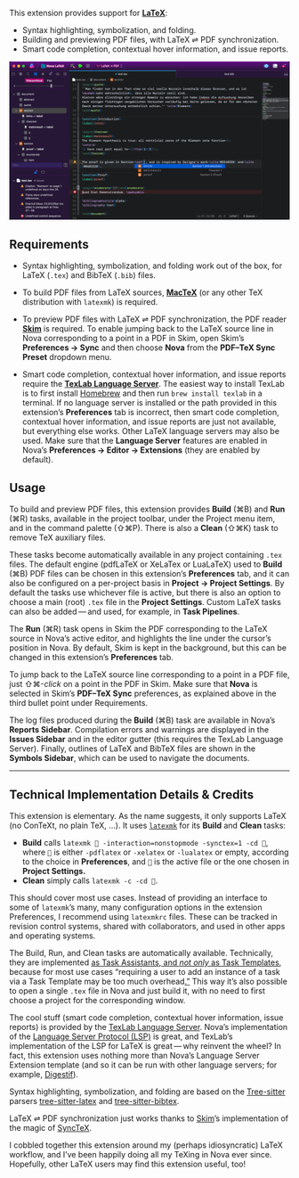 This extension provides support for [**LaTeX**](https://en.wikipedia.org/wiki/LaTeX):

- Syntax highlighting, symbolization, and folding.
- Building and previewing PDF files, with LaTeX ⇌ PDF synchronization.
- Smart code completion, contextual hover information, and issue reports.

![](https://github.com/mava/nova-latex/raw/main/test@2x.gif)


## Requirements

- Syntax highlighting, symbolization, and folding work out of the box, for LaTeX (`.tex`) and BibTeX (`.bib`) files.

- To build PDF files from LaTeX sources, [**MacTeX**](https://www.tug.org/mactex/) (or any other TeX distribution with `latexmk`) is required.

- To preview PDF files with LaTeX ⇌ PDF synchronization, the PDF reader [**Skim**](https://skim-app.sourceforge.io) is required.
To enable jumping back to the LaTeX source line in Nova corresponding to a point in a PDF in Skim, open Skim’s **Preferences → Sync** and then choose **Nova** from the **PDF–TeX Sync Preset** dropdown menu.

- Smart code completion, contextual hover information, and issue reports require the [**TexLab Language Server**](https://github.com/latex-lsp/texlab). The easiest way to install TexLab is to first install [Homebrew](https://brew.sh) and then run `brew install texlab` in a terminal.
If no language server is installed or the path provided in this extension’s **Preferences** tab is incorrect, then smart code completion, contextual hover information, and issue reports are just not available, but everything else works.
Other LaTeX language servers may also be used.
Make sure that the **Language Server** features are enabled in Nova’s **Preferences → Editor → Extensions** (they are enabled by default).


## Usage

To build and preview PDF files, this extension provides **Build** (⌘B) and **Run** (⌘R) tasks, available in the project toolbar, under the Project menu item, and in the command palette (⇧⌘P).
There is also a **Clean** (⇧⌘K) task to remove TeX auxiliary files.

These tasks become automatically available in any project containing `.tex` files.
The default engine (pdfLaTeX or XeLaTex or LuaLaTeX) used to **Build** (⌘B) PDF files can be chosen in this extension’s **Preferences** tab, and it can also be configured on a per-project basis in **Project → Project Settings**.
By default the tasks use whichever file is active, but there is also an option to choose a main (root) `.tex` file in the **Project Settings**.
Custom LaTeX tasks can also be added&#8239;—&#8239;and used, for example, in **Task Pipelines**.

The **Run** (⌘R) task opens in Skim the PDF corresponding to the LaTeX source in Nova’s active editor, and highlights the line under the cursor’s position in Nova.
By default, Skim is kept in the background, but this can be changed in this extension’s **Preferences** tab.

To jump back to the LaTeX source line corresponding to a point in a PDF file, just ⇧⌘-*click* on a point in the PDF in Skim.
Make sure that **Nova** is selected in Skim’s **PDF–TeX Sync** preferences, as explained above in the third bullet point under Requirements.

The log files produced during the **Build** (⌘B) task are available in Nova’s **Reports Sidebar**.
Compilation errors and warnings are displayed in the **Issues Sidebar** and in the editor gutter (this requires the TexLab Language Server).
Finally, outlines of LaTeX and BibTeX files are shown in the **Symbols Sidebar**, which can be used to navigate the documents.

***

## Technical Implementation Details & Credits

This extension is elementary.
As the name suggests, it only supports LaTeX (no ConTeXt, no plain TeX, …).
It uses [`latexmk`](https://www.cantab.net/users/johncollins/latexmk/) for its **Build** and **Clean** tasks:

- **Build** calls `latexmk 🔨 -interaction=nonstopmode -synctex=1 -cd 📜`, where `🔨` is either `-pdflatex` or `-xelatex` or `-lualatex` or empty, according to the choice in **Preferences**, and `📜` is the active file or the one chosen in **Project Settings.**
- **Clean** simply calls `latexmk -c -cd 📜`.

This should cover most use cases.
Instead of providing an interface to some of `latexmk`’s many, many configuration options in the extension Preferences, I recommend using `latexmkrc` files.
These can be tracked in revision control systems, shared with collaborators, and used in other apps and operating systems.

The Build, Run, and Clean tasks are automatically available.
Technically, they are implemented [as Task Assistants, and *not only* as Task Templates](https://docs.nova.app/extensions/run-configurations/), because for most use cases “requiring a user to add an instance of a task via a Task Template may be too much overhead[.”](https://docs.nova.app/extensions/run-configurations/#defining-a-task-assistant)
This way it’s also possible to open a single `.tex` file in Nova and just build it, with no need to first choose a project for the corresponding window.
<!-- “You have not yet chosen a project for this window.” -->

The cool stuff (smart code completion, contextual hover information, issue reports) is provided by the [TexLab Language Server](https://github.com/latex-lsp/texlab).
Nova’s implementation of the [Language Server Protocol (LSP)](https://microsoft.github.io/language-server-protocol/) is great, and TexLab’s implementation of the LSP for LaTeX is great&#8239;—&#8239;why reinvent the wheel?
In fact, this extension uses nothing more than Nova’s Language Server Extension template (and so it can be run with other language servers; for example, [Digestif](https://github.com/astoff/digestif)).

Syntax highlighting, symbolization, and folding are based on the [Tree-sitter](https://tree-sitter.github.io/tree-sitter/) parsers [tree-sitter-latex](https://github.com/latex-lsp/tree-sitter-latex) and [tree-sitter-bibtex](https://github.com/latex-lsp/tree-sitter-bibtex).

LaTeX ⇌ PDF synchronization just works thanks to [Skim](https://skim-app.sourceforge.io)’s implementation of the magic of [SyncTeX](https://github.com/jlaurens/synctex).

I cobbled together this extension around my (perhaps idiosyncratic) LaTeX workflow, and I’ve been happily doing all my TeXing in Nova ever since.
Hopefully, other LaTeX users may find this extension useful, too!

